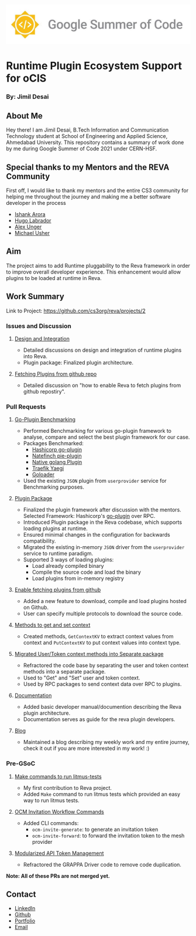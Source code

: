 <img src="./img/GSOC.jpg" alt="GSoC Logo"/>


# Runtime Plugin Ecosystem Support for oCIS
### By: Jimil Desai

## About Me


Hey there! I am Jimil Desai, B.Tech Information and Communication Technology student at School of Engineering and Applied Science, Ahmedabad University. This repository contains a summary of work done by me during Google Summer of Code 2021 under CERN-HSF.

## Special thanks to my Mentors and the REVA Community

First off, I would like to thank my mentors and the entire CS3 community for helping me throughout the journey and making me a better software developer in the process

- [Ishank Arora](https://github.com/ishank011)
- [Hugo Labrador](https://github.com/labkode)
- [Alex Unger](https://github.com/refs)
- [Michael Usher](https://github.com/mdusher)


## Aim

The project aims to add Runtime pluggability to the Reva framework in order to improve overall developer experience. This enhancement would allow plugins to be loaded at runtime in Reva.

## Work Summary

Link to Project: https://github.com/cs3org/reva/projects/2

### Issues and Discussion

1. [Design and Integration](https://github.com/cs3org/reva/issues/1814)
    
    - Detailed discussions on design and integration of runtime plugins into Reva.
    - Plugin package: Finalized plugin architecture.

2. [Fetching Plugins from github repo](https://github.com/cs3org/reva/issues/1961)
    
    - Detailed discussion on "how to enable Reva to fetch plugins from github repostiry".

### Pull Requests

1. [Go-Plugin Benchmarking](https://github.com/jimil749/reva-plugin-benchmark)

    - Performed Benchmarking for various go-plugin framework to analyse, compare and select the best plugin framework for our case.
    - Packages Benchmarked:
        - [Hashicorp go-plugin](https://github.com/hashicorp/go-plugin)
        - [Natefinch pie-plugin](https://github.com/natefinch/pie)
        - [Native golang Plugin](https://golang.org/pkg/plugin/)
        - [Traefik Yaegi](https://github.com/traefik/yaegi)
        - [Goloader](https://github.com/pkujhd/goloader)
    - Used the existing `JSON` plugin from `userprovider` service for Benchmarking purposes.

2. [Plugin Package](https://github.com/cs3org/reva/pull/1861)

    - Finalized the plugin framework after discussion with the mentors. Selected Framework: Hashicorp's [go-plugin](https://github.com/hashicorp/go-plugin) over RPC.
    - Introduced Plugin package in the Reva codebase, which supports loading plugins at runtime.
    - Ensured minimal changes in the configuration for backwards compatibility.
    - Migrated the existing in-memory `JSON` driver from the `userprovider` service to runtime paradigm.
    - Supported 3 ways of loading plugins:
        - Load already compiled binary
        - Compile the source code and load the binary
        - Load plugins from in-memory registry

3. [Enable fetching plugins from github](https://github.com/cs3org/reva/pull/1970)

    - Added a new feature to download, compile and load plugins hosted on Github.
    - User can specify multiple protocols to download the source code.

4. [Methods to get and set context](https://github.com/cs3org/reva/pull/1938)

    - Created methods, `GetContextKV` to extract context values from context and `PutContextKV` to put context values into context type.

5. [Migrated User/Token context methods into Separate package](https://github.com/cs3org/reva/pull/1982)

    - Refractored the code base by separating the user and token context methods into a separate package.
    - Used to "Get" and "Set" user and token context.
    - Used by RPC packages to send context data over RPC to plugins.

6. [Documentation](https://github.com/cs3org/reva/pull/1971)

    - Added basic developer manual/documention describing the Reva plugin architecture.
    - Documentation serves as guide for the reva plugin developers.

7. [Blog](https://gsoc-blog.netlify.app/)

    - Maintained a blog describing my weekly work and my entire journey, check it out if you are more interested in my work! :)

### Pre-GSoC

1. [Make commands to run litmus-tests](https://github.com/cs3org/reva/pull/1543)

    - My first contribution to Reva project.
    - Added `Make` command to run litmus tests which provided an easy way to run litmus tests.

2. [OCM Invitation Workflow Commands](https://github.com/cs3org/reva/pull/1558)

    - Added CLI commands:
        - `ocm-invite-generate`: to generate an invitation token
        - `ocm-invite-forward`:  to forward the invitation token to the mesh provider

3. [Modularized API Token Management](https://github.com/cs3org/reva/pull/1574)

    - Refractored the GRAPPA Driver code to remove code duplication.

**Note: All of these PRs are not merged yet.**

## Contact

- [LinkedIn](https://www.linkedin.com/in/jimil-desai/)
- [Github](https://github.com/jimil749)
- [Portfolio](http://jimil-desai.s3-website.ap-south-1.amazonaws.com/)
- [Email](jimildesai42@gmail.com)
